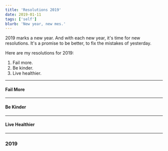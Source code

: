 ```yaml
---
title: 'Resolutions 2019'
date: 2019-01-11
tags: ['self']
blurb: 'New year, new mes.'
---
```


2019 marks a new year. And with each new year, it's time for new resolutions. It's a promise to be better, to fix the mistakes of yesterday.

Here are my resolutions for 2019:

1. Fail more.
2. Be kinder.
3. Live healthier.

---

#### Fail More

---

#### Be Kinder

---

#### Live Healthier

---

### 2019
